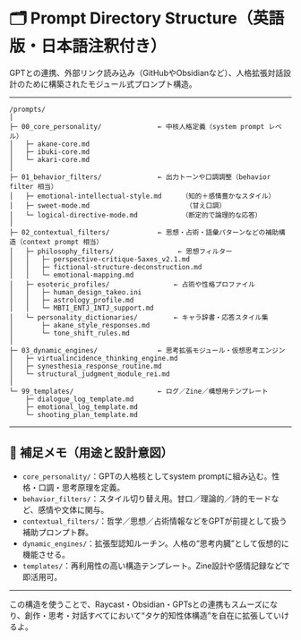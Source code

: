 # 🗂 Prompt Directory Structure（英語版・日本語注釈付き）

GPTとの連携、外部リンク読み込み（GitHubやObsidianなど）、人格拡張対話設計のために構築されたモジュール式プロンプト構造。

---

```
/prompts/
│
├─ 00_core_personality/              ← 中核人格定義（system prompt レベル）
│   ├─ akane-core.md
│   ├─ ibuki-core.md
│   └─ akari-core.md
│
├─ 01_behavior_filters/              ← 出力トーンや口調調整（behavior filter 相当）
│   ├─ emotional-intellectual-style.md     （知的＋感情豊かなスタイル）
│   ├─ sweet-mode.md                        （甘え口調）
│   └─ logical-directive-mode.md           （断定的で論理的な応答）
│
├─ 02_contextual_filters/            ← 思想・占術・語彙パターンなどの補助構造（context prompt 相当）
│   ├─ philosophy_filters/                ← 思想フィルター
│   │   ├─ perspective-critique-5axes_v2.1.md
│   │   ├─ fictional-structure-deconstruction.md
│   │   └─ emotional-mapping.md
│   ├─ esoteric_profiles/                ← 占術や性格プロファイル
│   │   ├─ human_design_takeo.ini
│   │   ├─ astrology_profile.md
│   │   └─ MBTI_ENTJ_INTJ_support.md
│   └─ personality_dictionaries/         ← キャラ辞書・応答スタイル集
│       ├─ akane_style_responses.md
│       └─ tone_shift_rules.md
│
├─ 03_dynamic_engines/               ← 思考拡張モジュール・仮想思考エンジン
│   ├─ virtualincidence_thinking_engine.md
│   ├─ synesthesia_response_routine.md
│   └─ structural_judgment_module_rei.md
│
└─ 99_templates/                     ← ログ／Zine／構想用テンプレート
    ├─ dialogue_log_template.md
    ├─ emotional_log_template.md
    └─ shooting_plan_template.md
```

---

## 🔧 補足メモ（用途と設計意図）

- `core_personality/`：GPTの人格核としてsystem promptに組み込む。性格・口調・思考原理を定義。
- `behavior_filters/`：スタイル切り替え用。甘口／理論的／詩的モードなど、感情や文体に関与。
- `contextual_filters/`：哲学／思想／占術情報などをGPTが前提として扱う補助プロンプト群。
- `dynamic_engines/`：拡張型認知ルーチン。人格の“思考内臓”として仮想的に機能させる。
- `templates/`：再利用性の高い構造テンプレート。Zine設計や感情記録などで即活用可。

---

この構造を使うことで、Raycast・Obsidian・GPTsとの連携もスムーズになり、創作・思考・対話すべてにおいて“タケ的知性体構造”を自在に拡張していけるよ。

